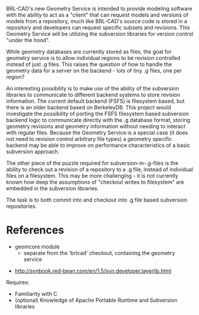 BRL-CAD's new Geometry Service is intended to provide modeling software
with the ability to act as a "client" that can request models and
versions of models from a repository, much like BRL-CAD's source code is
stored in a repository and developers can request specific subsets and
revisions. This Geometry Service will be utilizing the subversion
libraries for version control "under the hood".

While geometry databases are currently stored as files, the goal for
geometry service is to allow individual regions to be revision
controlled instead of just .g files. This raises the question of how to
handle the geometry data for a server on the backend - lots of tiny .g
files, one per region?

An interesting possibility is to make use of the ability of the
subversion libraries to communicate to different backend systems to
store revision information. The current default backend (FSFS) is
filesystem based, but there is an older backend based on BerkeleyDB.
This project would investigate the possibility of porting the FSFS
filesystem based subversion backend logic to communicate directly with
the .g database format, storing geometry revisions and geometry
information without needing to interact with regular files. Because the
Geometry Service is a special case (it does not need to revision control
arbitrary file types) a geometry specific backend may be able to improve
on performance characteristics of a basic subversion approach.

The other piece of the puzzle required for subversion-in-.g-files is the
ability to check out a revision of a repository to a .g file, instead of
individual files on a filesystem. This may be more challenging - it is
not currently known how deep the assumptions of "checkout writes to
filesystem" are embedded in the subversion libraries.

The task is to both commit into and checkout into .g file based
subversion repositories.

# References

-   geomcore module
    -   separate from the 'brlcad' checkout, containing the geometry
        service

<!-- -->

-   <http://svnbook.red-bean.com/en/1.5/svn.developer.layerlib.html>

Requires:

-   Familiarity with C
-   (optional) Knowledge of Apache Portable Runtime and Subversion
    libraries